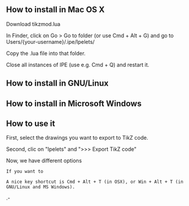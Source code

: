 
## How to install in Mac OS X

Download tikzmod.lua

In Finder, click on Go > Go to folder (or use Cmd + Alt + G) and go to Users/{your-username}/.ipe/Ipelets/

Copy the .lua file into that folder.

Close all instances of IPE (use e.g. Cmd + Q) and restart it.

## How to install in GNU/Linux


## How to install in Microsoft Windows


## How to use it

First, select the drawings you want to export to TikZ code.

Second, clic on "Ipelets" and ">>> Export TikZ code"

Now, we have different options

    If you want to

    A nice key shortcut is Cmd + Alt + T (in OSX), or Win + Alt + T (in GNU/Linux and MS Windows).

.-
